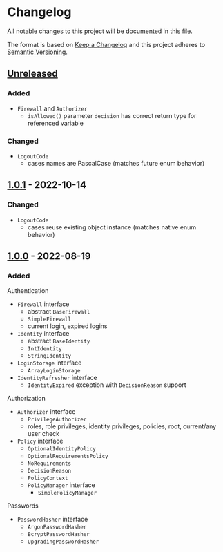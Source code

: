 # Changelog

All notable changes to this project will be documented in this file.

The format is based on [Keep a Changelog](http://keepachangelog.com/en/1.0.0/)
and this project adheres to [Semantic Versioning](http://semver.org/spec/v2.0.0.html).

## [Unreleased](https://github.com/orisai/auth/compare/1.0.1...HEAD)

### Added

- `Firewall` and `Authorizer`
  - `isAllowed()` parameter `decision` has correct return type for referenced variable

### Changed

- `LogoutCode`
	- cases names are PascalCase (matches future enum behavior)

## [1.0.1](https://github.com/orisai/auth/compare/1.0.0...1.0.1) - 2022-10-14

### Changed

- `LogoutCode`
  - cases reuse existing object instance (matches native enum behavior)

## [1.0.0](https://github.com/orisai/auth/releases/tag/1.0.0) - 2022-08-19

### Added

Authentication

- `Firewall` interface
	- abstract `BaseFirewall`
	- `SimpleFirewall`
	- current login, expired logins
- `Identity` interface
	- abstract `BaseIdentity`
	- `IntIdentity`
	- `StringIdentity`
- `LoginStorage` interface
	- `ArrayLoginStorage`
- `IdentityRefresher` interface
	- `IdentityExpired` exception with `DecisionReason` support

Authorization

- `Authorizer` interface
	- `PrivilegeAuthorizer`
	- roles, role privileges, identity privileges, policies, root, current/any user check
- `Policy` interface
	- `OptionalIdentityPolicy`
	- `OptionalRequirementsPolicy`
	- `NoRequirements`
	- `DecisionReason`
	- `PolicyContext`
	- `PolicyManager` interface
		- `SimplePolicyManager`

Passwords

- `PasswordHasher` interface
	- `ArgonPasswordHasher`
	- `BcryptPasswordHasher`
	- `UpgradingPasswordHasher`
